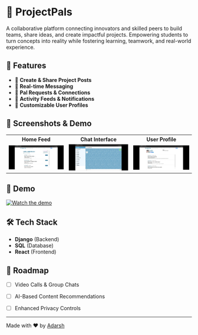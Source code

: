 # 🤝 ProjectPals

A collaborative platform connecting innovators and skilled peers to build teams, share ideas, and create impactful projects. Empowering students to turn concepts into reality while fostering learning, teamwork, and real-world experience.

## 🚀 Features
- 📝 **Create & Share Project Posts**
- 💬 **Real-time Messaging**
- 👥 **Pal Requests & Connections**
- 📡 **Activity Feeds & Notifications**
- 🎨 **Customizable User Profiles**

## 📸 Screenshots & Demo
<table>
  <tr>
    <th>Home Feed</th>
    <th>Chat Interface</th>
    <th>User Profile</th>
  </tr>
  <tr>
    <td><img src="https://github.com/Adarsh1o1/project_pals/blob/224cc811f4bee72bcef7b9d96e4cd543bc9591da/media/media/user_images/IMG-20250204-WA0015.jpg" width="300"></td>
    <td><img src="https://github.com/Adarsh1o1/project_pals/blob/224cc811f4bee72bcef7b9d96e4cd543bc9591da/media/media/user_images/IMG-20250204-WA0014.jpg" width="300"></td>
    <td><img src="https://github.com/Adarsh1o1/project_pals/blob/224cc811f4bee72bcef7b9d96e4cd543bc9591da/media/media/user_images/IMG-20250204-WA0016.jpg" width="300"></td>
  </tr>
</table>

## 🎥 Demo
[![Watch the demo](https://i9.ytimg.com/vi_webp/aIXw-wCqtZ4/mq1.webp?sqp=COyaib0G-oaymwEmCMACELQB8quKqQMa8AEB-AH-CYAC0AWKAgwIABABGD8gWihlMA8=&rs=AOn4CLCgdCrhd7yvFDxgq0JPyTG7yEe0Sg)](https://youtu.be/aIXw-wCqtZ4)

## 🛠 Tech Stack
- **Django** (Backend)
- **SQL** (Database)
- **React** (Frontend)



## 🎯 Roadmap
- [ ] Video Calls & Group Chats
- [ ] AI-Based Content Recommendations
- [ ] Enhanced Privacy Controls




---
Made with ❤️ by [Adarsh](https://github.com/Adarsh1o1)

